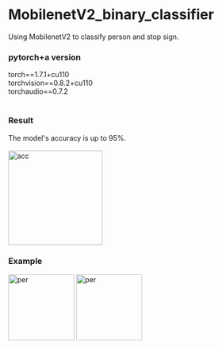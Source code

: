 # MobilenetV2_binary_classifier
Using MobilenetV2 to classify person and stop sign.</br>

### pytorch+a version
torch==1.7.1+cu110</br>
torchvision==0.8.2+cu110</br>
torchaudio==0.7.2</br></br>

### Result
The model's accuracy is up to 95%.</br></br>
<img width="190" alt="acc" src="https://user-images.githubusercontent.com/54826050/118349318-04c47e80-b58b-11eb-8c46-53ce10efd233.png">


### Example
<img width="133" alt="per" src="https://user-images.githubusercontent.com/54826050/118349398-671d7f00-b58b-11eb-80fb-c985fc68d793.JPG">
<img width="133" alt="per" src="https://user-images.githubusercontent.com/54826050/118349350-2e7da580-b58b-11eb-81e7-32460fc8d3ed.png"></br></br>
